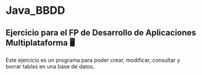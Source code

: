 # Java_BBDD
## Ejercicio para el FP de Desarrollo de Aplicaciones Multiplataforma 🖥
Este ejercicio es un programa para poder crear, modificar, consultar y borrar tablas en una base de datos.
